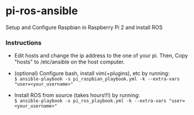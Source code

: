 # pi-ros-ansible  
Setup and Configure Raspbian in Raspberry Pi 2 and install ROS  

### Instructions  
- Edit hosts and change the ip address to the one of your pi. Then, Copy "hosts" to /etc/ansible on the host computer.  

- (optional) Configure bash, install vim(+plugins), etc by running:  
`$ ansible-playbook -s pi_raspbian_playbook.yml -k --extra-vars "user=<your_username>"`  

- Install ROS from source (takes hours!!!) by running:  
`$ ansible-playbook -s pi_ros_playbook.yml -k --extra-vars "user=<your_username>"`  
